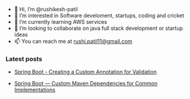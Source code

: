 - 👋 Hi, I’m @rushikesh-patil
- 👀 I’m interested in Software develoment, startups, coding and cricket
- 🌱 I’m currently learning AWS services
- 💞️ I’m looking to collaborate on java full stack development or startup ideas
- 📫 You can reach me at rushi.patil11@gmail.com

<!---
rushikesh-patil/rushikesh-patil is a ✨ special ✨ repository because its `README.md` (this file) appears on your GitHub profile.
You can click the Preview link to take a look at your changes.
--->

### Latest posts
<!-- POST:START -->
- [Spring Boot - Creating a Custom Annotation for Validation](https://blog.clairvoyantsoft.com/spring-boot-creating-a-custom-annotation-for-validation-edafbf9a97a4)
<!-- POST:END -->

<!-- POST:START -->
- [Spring Boot — Custom Maven Dependencies for Common Implementations](https://blog.clairvoyantsoft.com/spring-boot-custom-maven-dependencies-for-common-implementations-f6ecf964d39a) 
<!-- POST:END -->
